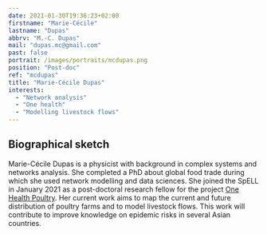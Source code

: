 ```yaml
---
date: 2021-01-30T19:36:23+02:00
firstname: "Marie-Cécile"
lastname: "Dupas"
abbrv: "M.-C. Dupas"
mail: "dupas.mc@gmail.com"
past: false
portrait: /images/portraits/mcdupas.png
position: "Post-doc"
ref: "mcdupas"
title: "Marie-Cécile Dupas"
interests:
  - "Network analysis"
  - "One health"
  - "Modelling livestock flows"
---
```


## Biographical sketch

Marie-Cécile Dupas is a physicist with background in complex systems and networks analysis. She completed a PhD about global food trade during which she used network modelling and data sciences. She joined the SpELL in January 2021 as a post-doctoral research fellow for the project [One Health Poultry](https://www.onehealthpoultry.org/). Her current work aims to map the current and future distribution of poultry farms and to model livestock flows. This work will contribute to improve knowledge on epidemic risks in several Asian countries.  
